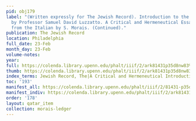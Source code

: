 ```yaml
---
pid: obj179
label: "(Written expressly for The Jewish Record). Introduction to the Pentateuch
  by Professor Samuel David Luzzatto. A Critical and Hermeneutical Essay. Translated
  from the Italian by S. Morais. (Continued)."
publication: The Jewish Record
location: Philadelphia
full_date: 23-Feb
month_day: 23-Feb
volume-notes:
year:
full: https://colenda.library.upenn.edu/phalt/iiif/2/ark81431p35d8nw83%2FSHA256E-s8000739--5b8fd578cbc0d57cb02630b6a86fadeea0cb27ce81dca99eba1e6b65658274e3.jpeg/full/3500,/0/default.jpg
thumb: https://colenda.library.upenn.edu/phalt/iiif/2/ark81431p35d8nw83%2FSHA256E-s8000739--5b8fd578cbc0d57cb02630b6a86fadeea0cb27ce81dca99eba1e6b65658274e3.jpeg/full/!200,200/0/default.jpg
index_terms: Jewish Record, The|A Critical and Hermeneutical Introduction to the Pentateuch
toc: '193'
manifest_all: https://colenda.library.upenn.edu/phalt/iiif/2/81431-p35d8nw83/manifest
manifest_indiv: https://colenda.library.upenn.edu/phalt/iiif/2/ark81431p35d8nw83%2FSHA256E-s8000739--5b8fd578cbc0d57cb02630b6a86fadeea0cb27ce81dca99eba1e6b65658274e3.jpeg
order: '178'
layout: qatar_item
collection: morais-ledger
---
```

